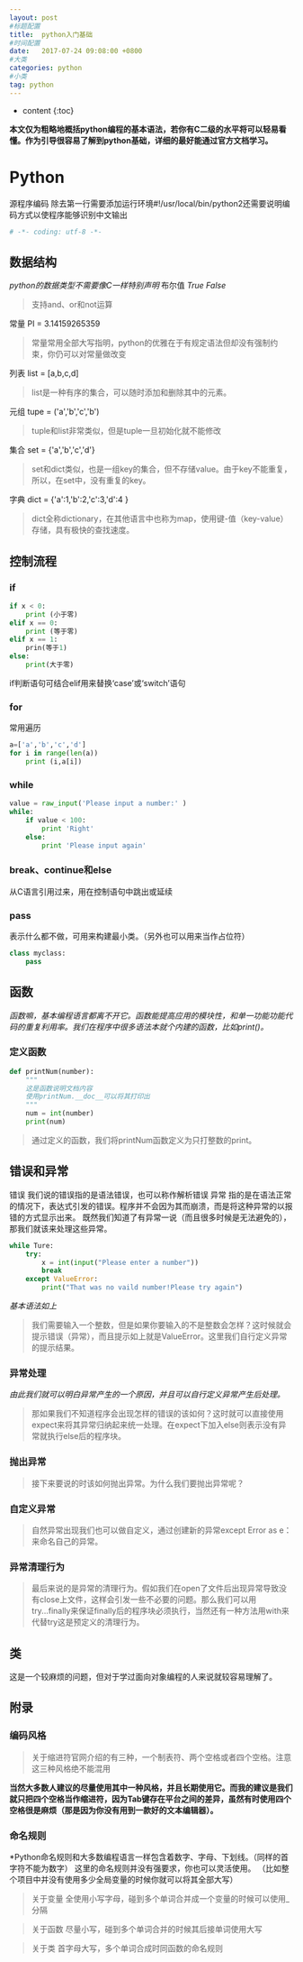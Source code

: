 ```yaml
---
layout: post
#标题配置
title:  python入门基础
#时间配置
date:   2017-07-24 09:08:00 +0800
#大类
categories: python
#小类
tag: python
---
```


* content
{:toc}


**本文仅为粗略地概括python编程的基本语法，若你有C二级的水平将可以轻易看懂。作为引导很容易了解到python基础，详细的最好能通过官方文档学习。**
# Python
源程序编码
除去第一行需要添加运行环境#!/usr/local/bin/python2还需要说明编码方式以使程序能够识别中文输出
```python
# -*- coding: utf-8 -*-
```

## 数据结构
*python的数据类型不需要像C一样特别声明*
布尔值
*True* 
*False*
> 支持and、or和not运算

常量
PI = 3.14159265359
> 常量常用全部大写指明，python的优雅在于有规定语法但却没有强制约束，你仍可以对常量做改变

列表
list = [a,b,c,d]
> list是一种有序的集合，可以随时添加和删除其中的元素。

元组
tupe = ('a','b','c','b')
> tuple和list非常类似，但是tuple一旦初始化就不能修改

集合
set = {'a','b','c','d'}
> set和dict类似，也是一组key的集合，但不存储value。由于key不能重复，所以，在set中，没有重复的key。

字典
dict = {'a':1,'b':2,'c':3,'d':4 }
> dict全称dictionary，在其他语言中也称为map，使用键-值（key-value）存储，具有极快的查找速度。

## 控制流程
### if
```python
if x < 0:
    print (小于零)
elif x == 0:
    print (等于零)
elif x == 1:
    prin(等于1)
else:
    print(大于零)
```
if判断语句可结合elif用来替换‘case’或‘switch’语句
### for
常用遍历
```python
a=['a','b','c','d']
for i in range(len(a))
    print (i,a[i]) 
```
### while
```python
value = raw_input('Please input a number:' )
while:
    if value < 100:
        print 'Right'
    else:
        print 'Please input again'

```
### break、continue和else
从C语言引用过来，用在控制语句中跳出或延续
### pass
表示什么都不做，可用来构建最小类。（另外也可以用来当作占位符）
```python
class myclass:
    pass
```

## 函数

*函数嘛，基本编程语言都离不开它。函数能提高应用的模块性，和单一功能功能代码的重复利用率。我们在程序中很多语法本就个内建的函数，比如print()。*

### 定义函数
```python 
def printNum(number):
    """
    这是函数说明文档内容
    使用printNum.__doc__可以将其打印出
    """
    num = int(number)
    print(num)

```

>通过定义的函数，我们将printNum函数定义为只打整数的print。

## 错误和异常
错误
我们说的错误指的是语法错误，也可以称作解析错误
异常
指的是在语法正常的情况下，表达式引发的错误。程序并不会因为其而崩溃，而是将这种异常的以报错的方式显示出来。
既然我们知道了有异常一说（而且很多时候是无法避免的），那我们就该来处理这些异常。
```python
while Ture:
    try:
        x = int(input("Please enter a number"))
        break
    except ValueError:
        print("That was no vaild number!Please try again")    
```
*基本语法如上*
>我们需要输入一个整数，但是如果你要输入的不是整数会怎样？这时候就会提示错误（异常），而且提示如上就是ValueError。这里我们自行定义异常的提示结果。

### 异常处理
*由此我们就可以明白异常产生的一个原因，并且可以自行定义异常产生后处理。*
>那如果我们不知道程序会出现怎样的错误的该如何？这时就可以直接使用expect来将其异常归纳起来统一处理。在expect下加入else则表示没有异常就执行else后的程序块。

### 抛出异常
>接下来要说的时该如何抛出异常。为什么我们要抛出异常呢？

### 自定义异常
>自然异常出现我们也可以做自定义，通过创建新的异常except Error as e：来命名自己的异常。

### 异常清理行为
>最后来说的是异常的清理行为。假如我们在open了文件后出现异常导致没有close上文件，这样会引发一些不必要的问题。那么我们可以用try...finally来保证finally后的程序块必须执行，当然还有一种方法用with来代替try这是预定义的清理行为。

## 类
这是一个较麻烦的问题，但对于学过面向对象编程的人来说就较容易理解了。

## 附录
### 编码风格
>关于缩进符官网介绍的有三种，一个制表符、两个空格或者四个空格。注意这三种风格绝不能混用

**当然大多数人建议的尽量使用其中一种风格，并且长期使用它。而我的建议是我们就只把四个空格当作缩进符，因为Tab键存在平台之间的差异，虽然有时使用四个空格很是麻烦（那是因为你没有用到一款好的文本编辑器）。**

### 命名规则
*Python命名规则和大多数编程语言一样包含着数字、字母、下划线。（同样的首字符不能为数字）
这里的命名规则并没有强要求，你也可以灵活使用。
（比如整个项目中并没有使用多少全局变量的时候你就可以将其全部大写）

>关于变量
全使用小写字母，碰到多个单词合并成一个变量的时候可以使用_分隔

>关于函数
尽量小写，碰到多个单词合并的时候其后接单词使用大写

>关于类
首字母大写，多个单词合成时同函数的命名规则